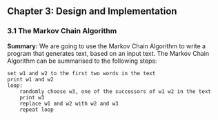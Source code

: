 ## Chapter 3: Design and Implementation

### 3.1 The Markov Chain Algorithm
**Summary:** We are going to use the Markov Chain Algorithm to write a program that generates text, based on an input text.
The Markov Chain Algorithm can be summarised to the following steps:
```
set w1 and w2 to the first two words in the text
print w1 and w2
loop:
    randomly choose w3, one of the successors of w1 w2 in the text
    print w3
    replace w1 and w2 with w2 and w3
    repeat loop
```